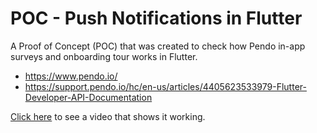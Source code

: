 # POC - Push Notifications in Flutter

A Proof of Concept (POC) that was created to check how Pendo in-app surveys and onboarding tour works in Flutter.

- https://www.pendo.io/
- https://support.pendo.io/hc/en-us/articles/4405623533979-Flutter-Developer-API-Documentation

[Click here](readme/POCPendo.mov) to see a video that shows it working.